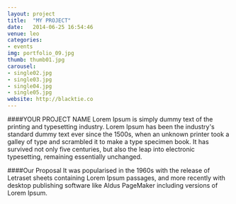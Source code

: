 ```yaml
---
layout: project
title:  "MY PROJECT"
date:   2014-06-25 16:54:46
venue: leo
categories:
- events
img: portfolio_09.jpg
thumb: thumb01.jpg
carousel:
- single02.jpg
- single03.jpg
- single04.jpg
- single05.jpg
website: http://blacktie.co
---
```

####YOUR PROJECT NAME
Lorem Ipsum is simply dummy text of the printing and typesetting industry. Lorem Ipsum has been the industry's standard dummy text ever since the 1500s, when an unknown printer took a galley of type and scrambled it to make a type specimen book. It has survived not only five centuries, but also the leap into electronic typesetting, remaining essentially unchanged.

####Our Proposal
It was popularised in the 1960s with the release of Letraset sheets containing Lorem Ipsum passages, and more recently with desktop publishing software like Aldus PageMaker including versions of Lorem Ipsum.
